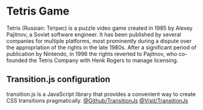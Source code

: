 # Tetris Game

Tetris (Russian: Тетрис) is a puzzle video game created in 1985 by Alexey Pajitnov, a Soviet software engineer. It has been published by several companies for multiple platforms, most prominently during a dispute over the appropriation of the rights in the late 1980s. After a significant period of publication by Nintendo, in 1996 the rights reverted to Pajitnov, who co-founded the Tetris Company with Henk Rogers to manage licensing.

## Transition.js configuration
transition.js is a JavaScript library that provides a convenient way to create CSS transitions pragmatically.
[@Github/TransitionJs](https://github.com/smnh/TransitionJs)
[@Visit/TransitionJs](http://www.transitionjs.org)